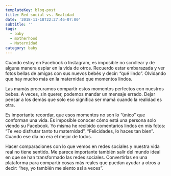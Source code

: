 ```yaml
---
templateKey: blog-post
title: Red social vs. Realidad
date: '2018-11-18T22:27:46-07:00'
subtitle: ''
tags:
  - baby
  - motherhood
  - Maternidad
category: baby
---
```

Cuando estoy en Facebook o Instagram, es imposible no scrollear y de alguna manera espiar en la vida de otros. Recuerdo estar embarazada y ver fotos bellas de amigas con sus nuevos bebés y decir: “qué lindo”. Olvidando que hay mucho más en la maternidad que momentos lindos.

Las mamás procuramos compartir estos momentos perfectos con nuestros bebes. A veces, sin querer, podemos mandar un mensaje errado. Dejar pensar a los demás que solo eso significa ser mamá cuando la realidad es otra.

Es importante recordar, que esos momentos no son lo “único” que conforman una vida. Es imposible conocer cómo está una persona solo viendo su Facebook. Yo misma he recibido comentarios lindos en mis fotos: “Te veo disfrutar tanto tu maternidad”, “Felicidades, lo haces tan bien”. Cuando ese día no era el mejor de todos.

Hacer comparaciones con lo que vemos en redes sociales y nuestra vida real no tiene sentido. Me parece importante también salir del mundo ideal en que se han transformado las redes sociales. Convertirlas en una plataforma para compartir cosas más reales que puedan ayudar a otros a decir: “hey, yo también me siento así a veces”.
